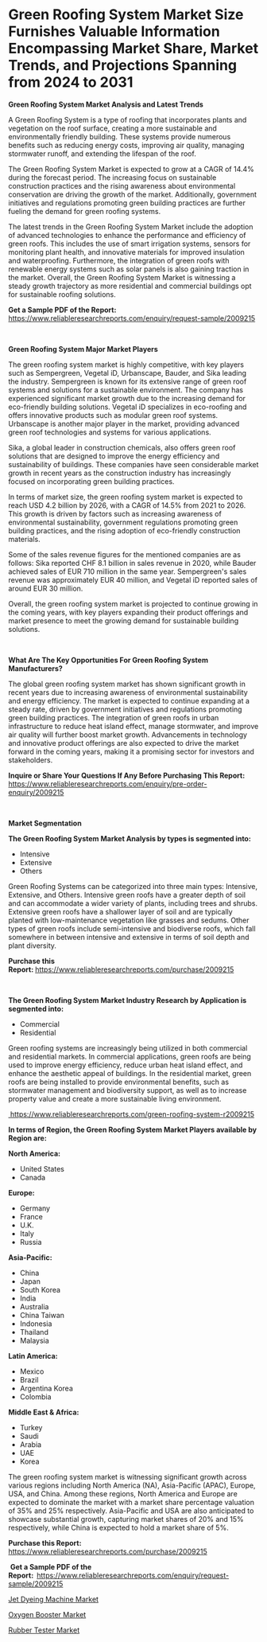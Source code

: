<p><h1>Green Roofing System Market Size Furnishes Valuable Information Encompassing Market Share, Market Trends, and Projections Spanning from 2024 to 2031</h1></p><p><strong>Green Roofing System Market Analysis and Latest Trends</strong></p>
<p><p>A Green Roofing System is a type of roofing that incorporates plants and vegetation on the roof surface, creating a more sustainable and environmentally friendly building. These systems provide numerous benefits such as reducing energy costs, improving air quality, managing stormwater runoff, and extending the lifespan of the roof.</p><p>The Green Roofing System Market is expected to grow at a CAGR of 14.4% during the forecast period. The increasing focus on sustainable construction practices and the rising awareness about environmental conservation are driving the growth of the market. Additionally, government initiatives and regulations promoting green building practices are further fueling the demand for green roofing systems.</p><p>The latest trends in the Green Roofing System Market include the adoption of advanced technologies to enhance the performance and efficiency of green roofs. This includes the use of smart irrigation systems, sensors for monitoring plant health, and innovative materials for improved insulation and waterproofing. Furthermore, the integration of green roofs with renewable energy systems such as solar panels is also gaining traction in the market. Overall, the Green Roofing System Market is witnessing a steady growth trajectory as more residential and commercial buildings opt for sustainable roofing solutions.</p></p>
<p><strong>Get a Sample PDF of the Report:&nbsp;</strong> <a href="https://www.reliableresearchreports.com/enquiry/request-sample/2009215">https://www.reliableresearchreports.com/enquiry/request-sample/2009215</a></p>
<p>&nbsp;</p>
<p><strong>Green Roofing System Major Market Players</strong></p>
<p><p>The green roofing system market is highly competitive, with key players such as Sempergreen, Vegetal iD, Urbanscape, Bauder, and Sika leading the industry. Sempergreen is known for its extensive range of green roof systems and solutions for a sustainable environment. The company has experienced significant market growth due to the increasing demand for eco-friendly building solutions. Vegetal iD specializes in eco-roofing and offers innovative products such as modular green roof systems. Urbanscape is another major player in the market, providing advanced green roof technologies and systems for various applications.</p><p>Sika, a global leader in construction chemicals, also offers green roof solutions that are designed to improve the energy efficiency and sustainability of buildings. These companies have seen considerable market growth in recent years as the construction industry has increasingly focused on incorporating green building practices.</p><p>In terms of market size, the green roofing system market is expected to reach USD 4.2 billion by 2026, with a CAGR of 14.5% from 2021 to 2026. This growth is driven by factors such as increasing awareness of environmental sustainability, government regulations promoting green building practices, and the rising adoption of eco-friendly construction materials.</p><p>Some of the sales revenue figures for the mentioned companies are as follows: Sika reported CHF 8.1 billion in sales revenue in 2020, while Bauder achieved sales of EUR 710 million in the same year. Sempergreen's sales revenue was approximately EUR 40 million, and Vegetal iD reported sales of around EUR 30 million.</p><p>Overall, the green roofing system market is projected to continue growing in the coming years, with key players expanding their product offerings and market presence to meet the growing demand for sustainable building solutions.</p></p>
<p>&nbsp;</p>
<p><strong>What Are The Key Opportunities For Green Roofing System Manufacturers?</strong></p>
<p><p>The global green roofing system market has shown significant growth in recent years due to increasing awareness of environmental sustainability and energy efficiency. The market is expected to continue expanding at a steady rate, driven by government initiatives and regulations promoting green building practices. The integration of green roofs in urban infrastructure to reduce heat island effect, manage stormwater, and improve air quality will further boost market growth. Advancements in technology and innovative product offerings are also expected to drive the market forward in the coming years, making it a promising sector for investors and stakeholders.</p></p>
<p><strong>Inquire or Share Your Questions If Any Before Purchasing This Report:</strong> <a href="https://www.reliableresearchreports.com/enquiry/pre-order-enquiry/2009215">https://www.reliableresearchreports.com/enquiry/pre-order-enquiry/2009215</a></p>
<p>&nbsp;</p>
<p><strong>Market Segmentation</strong></p>
<p><strong>The Green Roofing System Market Analysis by types is segmented into:</strong></p>
<p><ul><li>Intensive</li><li>Extensive</li><li>Others</li></ul></p>
<p><p>Green Roofing Systems can be categorized into three main types: Intensive, Extensive, and Others. Intensive green roofs have a greater depth of soil and can accommodate a wider variety of plants, including trees and shrubs. Extensive green roofs have a shallower layer of soil and are typically planted with low-maintenance vegetation like grasses and sedums. Other types of green roofs include semi-intensive and biodiverse roofs, which fall somewhere in between intensive and extensive in terms of soil depth and plant diversity.</p></p>
<p><strong>Purchase this Report:&nbsp;</strong><a href="https://www.reliableresearchreports.com/purchase/2009215">https://www.reliableresearchreports.com/purchase/2009215</a></p>
<p>&nbsp;</p>
<p><strong>The Green Roofing System Market Industry Research by Application is segmented into:</strong></p>
<p><ul><li>Commercial</li><li>Residential</li></ul></p>
<p><p>Green roofing systems are increasingly being utilized in both commercial and residential markets. In commercial applications, green roofs are being used to improve energy efficiency, reduce urban heat island effect, and enhance the aesthetic appeal of buildings. In the residential market, green roofs are being installed to provide environmental benefits, such as stormwater management and biodiversity support, as well as to increase property value and create a more sustainable living environment.</p></p>
<p><a href="https://www.reliableresearchreports.com/green-roofing-system-r2009215">&nbsp;https://www.reliableresearchreports.com/green-roofing-system-r2009215</a></p>
<p><strong>In terms of Region, the Green Roofing System Market Players available by Region are:</strong></p>
<p>
    <p> <strong> North America: </strong>
        <ul>
            <li>United States</li>
            <li>Canada</li>
        </ul>
        </p> 
    <p> <strong> Europe: </strong>
        <ul>
            <li>Germany</li>
            <li>France</li>
            <li>U.K.</li>
            <li>Italy</li>
            <li>Russia</li>
        </ul>
        </p> 
    <p> <strong> Asia-Pacific: </strong>
        <ul>
            <li>China</li>
            <li>Japan</li>
            <li>South Korea</li>
            <li>India</li>
            <li>Australia</li>
            <li>China Taiwan</li>
            <li>Indonesia</li>
            <li>Thailand</li>
            <li>Malaysia</li>
        </ul>
        </p> 
    <p> <strong> Latin America: </strong>
        <ul>
            <li>Mexico</li>
            <li>Brazil</li>
            <li>Argentina Korea</li>
            <li>Colombia</li>
        </ul>
        </p> 
    <p> <strong> Middle East & Africa: </strong>
        <ul>
            <li>Turkey</li>
            <li>Saudi</li>
            <li>Arabia</li>
            <li>UAE</li>
            <li>Korea</li>
        </ul>
    </p>
    </p>
<p><p>The green roofing system market is witnessing significant growth across various regions including North America (NA), Asia-Pacific (APAC), Europe, USA, and China. Among these regions, North America and Europe are expected to dominate the market with a market share percentage valuation of 35% and 25% respectively. Asia-Pacific and USA are also anticipated to showcase substantial growth, capturing market shares of 20% and 15% respectively, while China is expected to hold a market share of 5%.</p></p>
<p><strong>Purchase this Report: </strong><a href="https://www.reliableresearchreports.com/purchase/2009215">https://www.reliableresearchreports.com/purchase/2009215</a></p>
<p>&nbsp;<strong>Get a Sample PDF of the Report:&nbsp;&nbsp;</strong><a href="https://www.reliableresearchreports.com/enquiry/request-sample/2009215">https://www.reliableresearchreports.com/enquiry/request-sample/2009215</a></p>
<p><strong></strong></p>
<p><p><a href="https://view.publitas.com/reportprime-1/jet-dyeing-machine-market-insight-market-trends-growth-forecasted-from-2024-to-2031/">Jet Dyeing Machine Market</a></p><p><a href="https://view.publitas.com/reportprime-1/oxygen-booster-market-trends-and-market-analysis-forecasted-for-period-2024-2031/">Oxygen Booster Market</a></p><p><a href="https://view.publitas.com/reportprime-1/rubber-tester-market-the-key-to-successful-business-strategy-forecast-till-2031/">Rubber Tester Market</a></p></p>